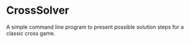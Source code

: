 # CrossSolver
A simple command line program to present possible solution steps for a classic cross game.
